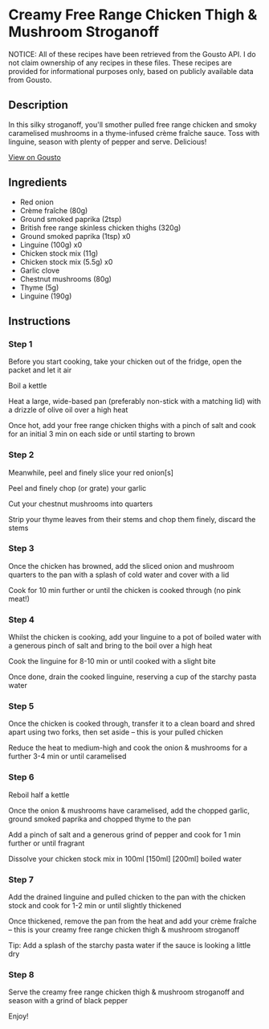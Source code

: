 # Creamy Free Range Chicken Thigh & Mushroom Stroganoff

NOTICE: All of these recipes have been retrieved from the Gousto API. I do not claim ownership of any recipes in these files. These recipes are provided for informational purposes only, based on publicly available data from Gousto.

## Description

In this silky stroganoff, you'll smother pulled free range chicken and smoky caramelised mushrooms in a thyme-infused crème fraîche sauce. Toss with linguine, season with plenty of pepper and serve. Delicious!

[View on Gousto](https://www.gousto.co.uk/recipes/cookbook/creamy-free-range-chicken-thigh-mushroom-stroganoff)

## Ingredients

- Red onion
- Crème fraîche (80g)
- Ground smoked paprika (2tsp)
- British free range skinless chicken thighs (320g)
- Ground smoked paprika (1tsp) x0
- Linguine (100g) x0
- Chicken stock mix (11g)
- Chicken stock mix (5.5g) x0
- Garlic clove
- Chestnut mushrooms (80g)
- Thyme (5g)
- Linguine (190g)

## Instructions


### Step 1

Before you start cooking, take your chicken out of the fridge, open the packet and let it air

Boil a kettle

Heat a large, wide-based pan (preferably non-stick with a matching lid) with a drizzle of olive oil over a high heat

Once hot, add your free range chicken thighs with a pinch of salt and cook for an initial 3 min on each side or until starting to brown


### Step 2

Meanwhile, peel and finely slice your red onion[s]

Peel and finely chop (or grate) your garlic

Cut your chestnut mushrooms into quarters

Strip your thyme leaves from their stems and chop them finely, discard the stems


### Step 3

Once the chicken has browned, add the sliced onion and mushroom quarters to the pan with a splash of cold water and cover with a lid

Cook for 10 min further or until the chicken is cooked through (no pink meat!)


### Step 4

Whilst the chicken is cooking, add your linguine to a pot of boiled water with a generous pinch of salt and bring to the boil over a high heat

Cook the linguine for 8-10 min or until cooked with a slight bite

Once done, drain the cooked linguine, reserving a cup of the starchy pasta water


### Step 5

Once the chicken is cooked through, transfer it to a clean board and shred apart using two forks, then set aside – this is your pulled chicken

Reduce the heat to medium-high and cook the onion & mushrooms for a further 3-4 min or until caramelised


### Step 6

Reboil half a kettle

Once the onion & mushrooms have caramelised, add the chopped garlic, ground smoked paprika and chopped thyme to the pan

Add a pinch of salt and a generous grind of pepper and cook for 1 min further or until fragrant

Dissolve your chicken stock mix in 100ml <span class="text-purple">[150ml]</span> <span class="text-danger">[200ml]</span> boiled water


### Step 7

Add the drained linguine and pulled chicken to the pan with the chicken stock and cook for 1-2 min or until slightly thickened

Once thickened, remove the pan from the heat and add your crème fraîche – this is your creamy free range chicken thigh & mushroom stroganoff

Tip: Add a splash of the starchy pasta water if the sauce is looking a little dry

### Step 8

Serve the creamy free range chicken thigh & mushroom stroganoff and season with a grind of black pepper

Enjoy!

